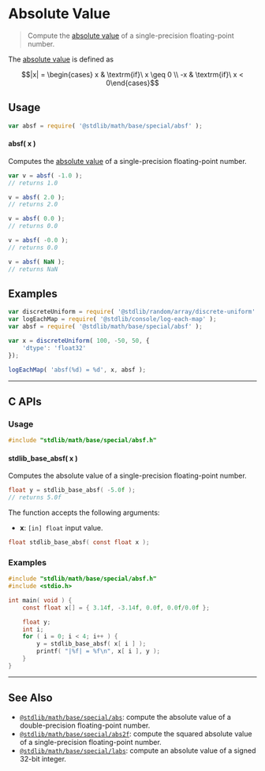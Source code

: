 <!--

@license Apache-2.0

Copyright (c) 2020 The Stdlib Authors.

Licensed under the Apache License, Version 2.0 (the "License");
you may not use this file except in compliance with the License.
You may obtain a copy of the License at

   http://www.apache.org/licenses/LICENSE-2.0

Unless required by applicable law or agreed to in writing, software
distributed under the License is distributed on an "AS IS" BASIS,
WITHOUT WARRANTIES OR CONDITIONS OF ANY KIND, either express or implied.
See the License for the specific language governing permissions and
limitations under the License.

-->

# Absolute Value

> Compute the [absolute value][absolute-value] of a single-precision floating-point number.

<section class="intro">

The [absolute value][absolute-value] is defined as

<!-- <equation class="equation" label="eq:absolute_value" align="center" raw="|x| = \begin{cases} x & \textrm{if}\ x \geq 0 \\ -x & \textrm{if}\ x < 0\end{cases}" alt="Absolute value"> -->

```math
|x| = \begin{cases} x & \textrm{if}\ x \geq 0 \\ -x & \textrm{if}\ x < 0\end{cases}
```

<!-- <div class="equation" align="center" data-raw-text="|x| = \begin{cases} x &amp; \textrm{if}\ x \geq 0 \\ -x &amp; \textrm{if}\ x &lt; 0\end{cases}" data-equation="eq:absolute_value">
    <img src="https://cdn.jsdelivr.net/gh/stdlib-js/stdlib@5b4ee1217697eb737011e0d588fddbb119806753/lib/node_modules/@stdlib/math/base/special/absf/docs/img/equation_absolute_value.svg" alt="Absolute value">
    <br>
</div> -->

<!-- </equation> -->

</section>

<!-- /.intro -->

<section class="usage">

## Usage

```javascript
var absf = require( '@stdlib/math/base/special/absf' );
```

#### absf( x )

Computes the [absolute value][absolute-value] of a single-precision floating-point number.

```javascript
var v = absf( -1.0 );
// returns 1.0

v = absf( 2.0 );
// returns 2.0

v = absf( 0.0 );
// returns 0.0

v = absf( -0.0 );
// returns 0.0

v = absf( NaN );
// returns NaN
```

</section>

<!-- /.usage -->

<section class="examples">

## Examples

<!-- eslint no-undef: "error" -->

```javascript
var discreteUniform = require( '@stdlib/random/array/discrete-uniform' );
var logEachMap = require( '@stdlib/console/log-each-map' );
var absf = require( '@stdlib/math/base/special/absf' );

var x = discreteUniform( 100, -50, 50, {
    'dtype': 'float32'
});

logEachMap( 'absf(%d) = %d', x, absf );
```

</section>

<!-- /.examples -->

<!-- C interface documentation. -->

* * *

<section class="c">

## C APIs

<!-- Section to include introductory text. Make sure to keep an empty line after the intro `section` element and another before the `/section` close. -->

<section class="intro">

</section>

<!-- /.intro -->

<!-- C usage documentation. -->

<section class="usage">

### Usage

```c
#include "stdlib/math/base/special/absf.h"
```

#### stdlib_base_absf( x )

Computes the absolute value of a single-precision floating-point number.

```c
float y = stdlib_base_absf( -5.0f );
// returns 5.0f
```

The function accepts the following arguments:

-   **x**: `[in] float` input value.

```c
float stdlib_base_absf( const float x );
```

</section>

<!-- /.usage -->

<!-- C API usage notes. Make sure to keep an empty line after the `section` element and another before the `/section` close. -->

<section class="notes">

</section>

<!-- /.notes -->

<!-- C API usage examples. -->

<section class="examples">

### Examples

```c
#include "stdlib/math/base/special/absf.h"
#include <stdio.h>

int main( void ) {
    const float x[] = { 3.14f, -3.14f, 0.0f, 0.0f/0.0f };

    float y;
    int i;
    for ( i = 0; i < 4; i++ ) {
        y = stdlib_base_absf( x[ i ] );
        printf( "|%f| = %f\n", x[ i ], y );
    }
}
```

</section>

<!-- /.examples -->

</section>

<!-- /.c -->

<!-- Section for related `stdlib` packages. Do not manually edit this section, as it is automatically populated. -->

<section class="related">

* * *

## See Also

-   <span class="package-name">[`@stdlib/math/base/special/abs`][@stdlib/math/base/special/abs]</span><span class="delimiter">: </span><span class="description">compute the absolute value of a double-precision floating-point number.</span>
-   <span class="package-name">[`@stdlib/math/base/special/abs2f`][@stdlib/math/base/special/abs2f]</span><span class="delimiter">: </span><span class="description">compute the squared absolute value of a single-precision floating-point number.</span>
-   <span class="package-name">[`@stdlib/math/base/special/labs`][@stdlib/math/base/special/labs]</span><span class="delimiter">: </span><span class="description">compute an absolute value of a signed 32-bit integer.</span>

</section>

<!-- /.related -->

<!-- Section for all links. Make sure to keep an empty line after the `section` element and another before the `/section` close. -->

<section class="links">

[absolute-value]: https://en.wikipedia.org/wiki/Absolute_value

<!-- <related-links> -->

[@stdlib/math/base/special/abs]: https://github.com/stdlib-js/math/tree/main/base/special/abs

[@stdlib/math/base/special/abs2f]: https://github.com/stdlib-js/math/tree/main/base/special/abs2f

[@stdlib/math/base/special/labs]: https://github.com/stdlib-js/math/tree/main/base/special/labs

<!-- </related-links> -->

</section>

<!-- /.links -->
